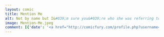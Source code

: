 ```yaml
---
layout: comic
title: Mention Me
alt: Not by name but I&#039;m sure you&#039;re who she was referring to when she said she was &quot;running errands&quot;.
image: Mention-Me.jpeg
comment: [{'date': '<a href="http://comicfury.com/profile.php?username=tecco_dsilva" title="tecco_dsilva">tecco_dsilva</a>', 'username': 'tecco_dsilva', 'comment': 'Making comics is way easier once you give up all hope of even pretending to have a background.'}]
---
```

